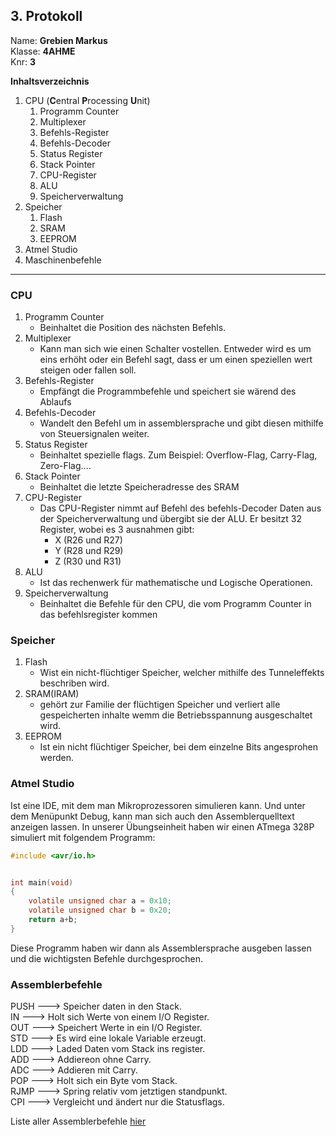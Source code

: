 ## 3. Protokoll
Name: **Grebien Markus**  
Klasse: **4AHME**  
Knr: **3**


**Inhaltsverzeichnis**

1. CPU (**C**entral **P**rocessing **U**nit)
	1. Programm Counter
	1. Multiplexer
	1. Befehls-Register
	1. Befehls-Decoder
	1. Status Register
	1. Stack Pointer
	1. CPU-Register
	1. ALU
	1. Speicherverwaltung
1. Speicher
	1. Flash
	1. SRAM
	1. EEPROM
1. Atmel Studio
1. Maschinenbefehle
---
### CPU
1. Programm Counter
	* Beinhaltet die Position des nächsten Befehls.
1. Multiplexer
	* Kann man sich wie einen Schalter vostellen. Entweder wird es um eins erhöht oder ein Befehl sagt, dass er um einen speziellen wert steigen oder fallen soll. 
1. Befehls-Register
	* Empfängt die Programmbefehle und speichert sie wärend des Ablaufs
1. Befehls-Decoder
	* Wandelt den Befehl um in assemblersprache und gibt diesen mithilfe von Steuersignalen weiter.
1. Status Register
	* Beinhaltet spezielle flags. Zum Beispiel: Overflow-Flag, Carry-Flag, Zero-Flag....
1. Stack Pointer
	* Beinhaltet die letzte Speicheradresse des SRAM
1. CPU-Register
	* Das CPU-Register nimmt auf Befehl des befehls-Decoder Daten aus der Speicherverwaltung und übergibt sie der ALU. Er besitzt 32 Register, wobei es 3 ausnahmen gibt: 
		* X (R26 und R27)
		* Y (R28 und R29)
		* Z (R30 und R31)
1. ALU
	* Ist das rechenwerk für mathematische und Logische Operationen. 
1. Speicherverwaltung
	*  Beinhaltet die Befehle für den CPU, die vom Programm Counter in das befehlsregister kommen

### Speicher
1. Flash
	* Wist ein nicht-flüchtiger Speicher, welcher mithilfe des Tunneleffekts beschriben wird.
2. SRAM(IRAM) 
	* gehört zur Familie der flüchtigen Speicher und verliert alle gespeicherten inhalte wemm die Betriebsspannung ausgeschaltet wird. 
3. EEPROM
	* Ist ein nicht flüchtiger Speicher, bei dem einzelne Bits angesprohen werden. 

### Atmel Studio
Ist eine IDE, mit dem man Mikroprozessoren simulieren kann. Und unter dem Menüpunkt Debug, kann man sich auch den Assemblerquelltext anzeigen lassen. 
In unserer Übungseinheit haben wir einen ATmega 328P simuliert mit folgendem Programm:
```C
#include <avr/io.h>


int main(void)
{
    volatile unsigned char a = 0x10;
    volatile unsigned char b = 0x20;
    return a+b;
}
```

Diese Programm haben wir dann als Assemblersprache ausgeben lassen und die wichtigsten Befehle durchgesprochen.

### Assemblerbefehle

PUSH ---> Speicher daten in den Stack.  
IN ---> Holt sich Werte von einem I/O Register.  
OUT ---> Speichert Werte in ein I/O Register.  
STD ---> Es wird eine lokale Variable erzeugt.  
LDD ---> Laded Daten vom Stack ins register.  
ADD ---> Addiereon ohne Carry.  
ADC ---> Addieren mit Carry.  
POP ---> Holt sich ein Byte vom Stack.  
RJMP ---> Spring relativ vom jetztigen standpunkt.  
CPI ---> Vergleicht und ändert nur die Statusflags.  

Liste aller Assemblerbefehle [hier][code_list]


[code_list]: https://www.microchip.com/webdoc/avrassembler/avrassembler.wb_CPI.html
